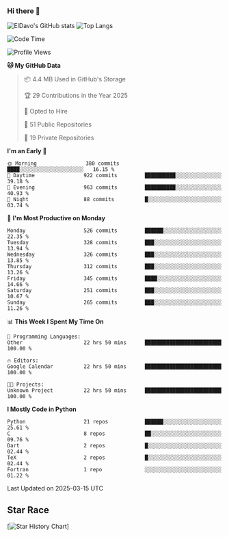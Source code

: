 ### Hi there 👋
![ElDavo's GitHub stats](https://github-readme-stats.vercel.app/api?username=ElDavoo&show_icons=true&theme=chartreuse-dark)
![Top Langs](https://github-readme-stats.vercel.app/api/top-langs/?username=ElDavoo&theme=chartreuse-dark&layout=compact)

<!--START_SECTION:waka-->
![Code Time](http://img.shields.io/badge/Code%20Time-2%2C600%20hrs%209%20mins-blue)

![Profile Views](http://img.shields.io/badge/Profile%20Views-0-blue)

**🐱 My GitHub Data** 

> 📦 4.4 MB Used in GitHub's Storage 
 > 
> 🏆 29 Contributions in the Year 2025
 > 
> 💼 Opted to Hire
 > 
> 📜 51 Public Repositories 
 > 
> 🔑 19 Private Repositories 
 > 
**I'm an Early 🐤** 

```text
🌞 Morning                380 commits         ████░░░░░░░░░░░░░░░░░░░░░   16.15 % 
🌆 Daytime                922 commits         ██████████░░░░░░░░░░░░░░░   39.18 % 
🌃 Evening                963 commits         ██████████░░░░░░░░░░░░░░░   40.93 % 
🌙 Night                  88 commits          █░░░░░░░░░░░░░░░░░░░░░░░░   03.74 % 
```
📅 **I'm Most Productive on Monday** 

```text
Monday                   526 commits         ██████░░░░░░░░░░░░░░░░░░░   22.35 % 
Tuesday                  328 commits         ███░░░░░░░░░░░░░░░░░░░░░░   13.94 % 
Wednesday                326 commits         ███░░░░░░░░░░░░░░░░░░░░░░   13.85 % 
Thursday                 312 commits         ███░░░░░░░░░░░░░░░░░░░░░░   13.26 % 
Friday                   345 commits         ████░░░░░░░░░░░░░░░░░░░░░   14.66 % 
Saturday                 251 commits         ███░░░░░░░░░░░░░░░░░░░░░░   10.67 % 
Sunday                   265 commits         ███░░░░░░░░░░░░░░░░░░░░░░   11.26 % 
```


📊 **This Week I Spent My Time On** 

```text
💬 Programming Languages: 
Other                    22 hrs 50 mins      █████████████████████████   100.00 % 

🔥 Editors: 
Google Calendar          22 hrs 50 mins      █████████████████████████   100.00 % 

🐱‍💻 Projects: 
Unknown Project          22 hrs 50 mins      █████████████████████████   100.00 % 
```

**I Mostly Code in Python** 

```text
Python                   21 repos            ██████░░░░░░░░░░░░░░░░░░░   25.61 % 
C                        8 repos             ██░░░░░░░░░░░░░░░░░░░░░░░   09.76 % 
Dart                     2 repos             █░░░░░░░░░░░░░░░░░░░░░░░░   02.44 % 
TeX                      2 repos             █░░░░░░░░░░░░░░░░░░░░░░░░   02.44 % 
Fortran                  1 repo              ░░░░░░░░░░░░░░░░░░░░░░░░░   01.22 % 
```




 Last Updated on 2025-03-15 UTC
<!--END_SECTION:waka-->

## Star Race

[![Star History Chart](https://api.star-history.com/svg?repos=ElDavoo/WhatsApp-Crypt14-Crypt15-Decrypter,ElDavoo/TuringOS,EliteAndroidApps/WhatsApp-Crypt12-Decrypter,KnugiHK/Whatsapp-Chat-Exporter&type=Date)]
